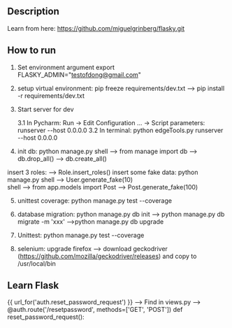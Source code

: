 ## Description
Learn from here: https://github.com/miguelgrinberg/flasky.git

## How to run
1. Set environment argument
export FLASKY_ADMIN="testofdong@gmail.com"

2. setup virtual environment: pip freeze requirements/dev.txt  --> pip install -r requirements/dev.txt

3. Start server for dev

    3.1 In Pycharm: Run -> Edit Configuration ... -> Script parameters: runserver --host 0.0.0.0
    3.2 In terminal: python edgeTools.py runserver --host 0.0.0.0

4. init db: python manage.py shell  --> from manage import db
--> db.drop_all() --> db.create_all() 

insert 3 roles: --> Role.insert_roles()
insert some fake data: python manage.py shell  --> User.generate_fake(10)  
shell --> from app.models import Post --> Post.generate_fake(100)

5. unittest coverage: python manage.py test --coverage

6. database migration: python manage.py db init  --> python manage.py db migrate -m 'xxx' -->python manage.py db upgrade

7. Unittest: python manage.py test --coverage

8. selenium: upgrade firefox --> download geckodriver (https://github.com/mozilla/geckodriver/releases) and copy to /usr/local/bin


## Learn Flask
{{ url_for('auth.reset_password_request') }} --> Find in views.py --> 
@auth.route('/resetpassword', methods=['GET', 'POST'])
def reset_password_request():


    
